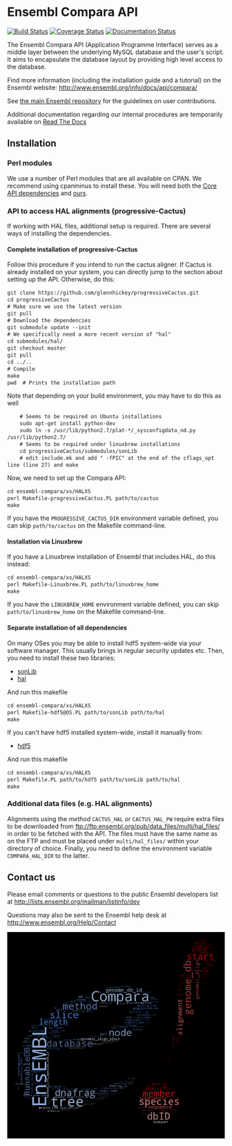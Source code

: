# Ensembl Compara API

[![Build Status](https://travis-ci.org/Ensembl/ensembl-compara.svg?branch=release/95)](https://travis-ci.org/Ensembl/ensembl-compara)
[![Coverage Status](https://coveralls.io/repos/Ensembl/ensembl-compara/badge.svg?branch=release/95&service=github)](https://coveralls.io/github/Ensembl/ensembl-compara?branch=release/93)
[![Documentation Status](https://readthedocs.org/projects/ensembl-compara/badge/?version=release/95)](http://ensembl-compara.readthedocs.io/en/release/93/)

The Ensembl Compara API (Application Programme Interface) serves as a
middle layer between the underlying MySQL database and the user's script.
It aims to encapsulate the database layout by providing high level access
to the database.

Find more information (including the installation guide and a tutorial) on
the Ensembl website: <http://www.ensembl.org/info/docs/api/compara/>

See [the main Ensembl repository](https://github.com/Ensembl/ensembl/blob/HEAD/CONTRIBUTING.md)
for the guidelines on user contributions.

Additional documentation regarding our internal procedures are temporarily available on [Read The Docs](http://ensembl-compara.readthedocs.io/en/release/95/)

## Installation

### Perl modules

We use a number of Perl modules that are all available on CPAN. We recommend using cpanminus to install these.
You will need both the [Core API
dependencies](https://github.com/Ensembl/ensembl/blob/HEAD/cpanfile) and
[ours](cpanfile).

### API to access HAL alignments (progressive-Cactus)

If working with HAL files, additional setup is required. There are several ways
of installing the dependencies.

#### Complete installation of progressive-Cactus

Follow this procedure if you intend to run the cactus aligner. If Cactus is
already installed on your system, you can directly jump to the section
about setting up the API. Otherwise, do this:

	git clone https://github.com/glennhickey/progressiveCactus.git
	cd progressiveCactus
	# Make sure we use the latest version
	git pull
	# Download the dependencies
	git submodule update --init
	# We specifically need a more recent version of "hal"
	cd submodules/hal/
	git checkout master
	git pull
	cd ../..
	# Compile
	make
	pwd  # Prints the installation path

Note that depending on your build environment, you may have to do this as
well

        # Seems to be required on Ubuntu installations
        sudo apt-get install python-dev
        sudo ln -s /usr/lib/python2.7/plat-*/_sysconfigdata_nd.py /usr/lib/python2.7/
        # Seems to be required under linuxbrew installations
        cd progressiveCactus/submodules/sonLib
        # edit include.mk and add " -fPIC" at the end of the cflags_opt line (line 27) and make

Now, we need to set up the Compara API:

	cd ensembl-compara/xs/HALXS
	perl Makefile-progressiveCactus.PL path/to/cactus
	make

If you have the `PROGRESSIVE_CACTUS_DIR` environment variable defined, you
can skip `path/to/cactus` on the Makefile command-line.

#### Installation via Linuxbrew

If you have a Linuxbrew installation of Ensembl that includes HAL, do this
instead:

	cd ensembl-compara/xs/HALXS
	perl Makefile-Linuxbrew.PL path/to/linuxbrew_home
	make

If you have the `LINUXBREW_HOME` environment variable defined, you can skip
`path/to/linuxbrew_home` on the Makefile command-line.

#### Separate installation of all dependencies

On many OSes you may be able to install hdf5 system-wide via your software
manager. This usually brings in regular security updates etc. Then, you
need to install these two libraries:

* [sonLib](https://github.com/benedictpaten/sonLib)
* [hal](https://github.com/ComparativeGenomicsToolkit/hal)

And run this makefile

	cd ensembl-compara/xs/HALXS
	perl Makefile-hdf5@OS.PL path/to/sonLib path/to/hal
	make

If you can't have hdf5 installed system-wide, install it manually from:

* [hdf5](https://support.hdfgroup.org/HDF5/)

And run this makefile

	cd ensembl-compara/xs/HALXS
	perl Makefile.PL path/to/hdf5 path/to/sonLib path/to/hal
	make

### Additional data files (e.g. HAL alignments)

Alignments using the _method_ `CACTUS_HAL` or `CACTUS_HAL_PW` require extra
files to be downloaded from
<ftp://ftp.ensembl.org/pub/data_files/multi/hal_files/> in order to be fetched with the
API. The files must have the same name as on the FTP and must be placed
under `multi/hal_files/` within your directory of choice.
Finally, you need to define the environment variable `COMPARA_HAL_DIR` to
the latter.

## Contact us

Please email comments or questions to the public Ensembl developers list at
<http://lists.ensembl.org/mailman/listinfo/dev>

Questions may also be sent to the Ensembl help desk at
<http://www.ensembl.org/Help/Contact>

![e!Compara word cloud](docs/ebang-wordcloud.png)
